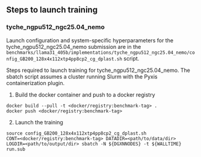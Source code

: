 ## Steps to launch training

### tyche_ngpu512_ngc25.04_nemo

Launch configuration and system-specific hyperparameters for the
tyche_ngpu512_ngc25.04_nemo submission are in the
`benchmarks/llama31_405b/implementations/tyche_ngpu512_ngc25.04_nemo/config_GB200_128x4x112xtp4pp8cp2_cg_dplast.sh` script.

Steps required to launch training for tyche_ngpu512_ngc25.04_nemo.  The sbatch
script assumes a cluster running Slurm with the Pyxis containerization plugin.

1. Build the docker container and push to a docker registry

```
docker build --pull -t <docker/registry:benchmark-tag> .
docker push <docker/registry:benchmark-tag>
```

2. Launch the training
```
source config_GB200_128x4x112xtp4pp8cp2_cg_dplast.sh
CONT=<docker/registry:benchmark-tag> DATADIR=<path/to/data/dir> LOGDIR=<path/to/output/dir> sbatch -N ${DGXNNODES} -t ${WALLTIME} run.sub
```
